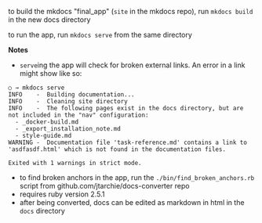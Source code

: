 to build the mkdocs "final_app" (`site` in the mkdocs repo), run `mkdocs build` in the new docs directory

to run the app, run `mkdocs serve` from the same directory

**Notes**
* `serve`ing the app will check for broken external links. An error in a link might show like so:

```
○ → mkdocs serve
INFO    -  Building documentation...
INFO    -  Cleaning site directory
INFO    -  The following pages exist in the docs directory, but are not included in the "nav" configuration:
  - _docker-build.md
  - _export_installation_note.md
  - style-guide.md
WARNING -  Documentation file 'task-reference.md' contains a link to 'asdfasdf.html' which is not found in the documentation files.

Exited with 1 warnings in strict mode.
```

* to find broken anchors in the app, run the `./bin/find_broken_anchors.rb` script from github.com/jtarchie/docs-converter repo
* requires ruby version 2.5.1
* after being converted, docs can be edited as markdown in html in the `docs` directory
